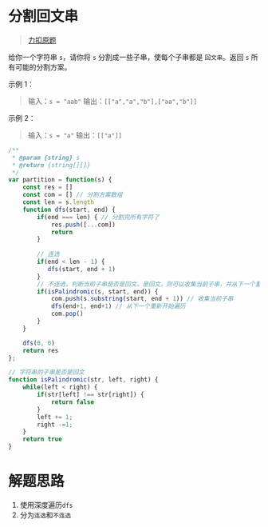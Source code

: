 # 分割回文串
> [力扣原题](https://leetcode.cn/problems/palindrome-partitioning/description/?envType=study-plan-v2&envId=top-100-liked)

给你一个字符串 `s`，请你将 `s` 分割成一些子串，使每个子串都是 `回文串`。返回 `s` 所有可能的分割方案。





示例 1：
> 输入：`s = "aab"`
输出：`[["a","a","b"],["aa","b"]]`

示例 2：
> 输入：`s = "a"`
输出：`[["a"]]`


```javascript
/**
 * @param {string} s
 * @return {string[][]}
 */
var partition = function(s) {
    const res = []
    const com = [] // 分割方案数组
    const len = s.length
    function dfs(start, end) {
        if(end === len) { // 分割完所有字符了
            res.push([...com])
            return
        }
        
        // 连选
        if(end < len - 1) {
           dfs(start, end + 1) 
        }
        // 不连选，判断当前子串是否是回文，是回文，则可以收集当前子串，并从下一个重新开始遍历
        if(isPalindromic(s, start, end)) {
            com.push(s.substring(start, end + 1)) // 收集当前子串
            dfs(end+1, end+1) // 从下一个重新开始遍历
            com.pop()
        }
    }

    dfs(0, 0)
    return res
};

// 字符串的子串是否是回文
function isPalindromic(str, left, right) {
    while(left < right) {
        if(str[left] !== str[right]) {
            return false
        }
        left += 1;
        right -=1;
    }
    return true
}
```

# 解题思路
1. 使用深度遍历`dfs`
2. 分为`连选`和`不连选`
